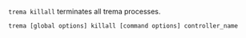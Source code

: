 `trema killall` terminates all trema processes.

```
trema [global options] killall [command options] controller_name
```
